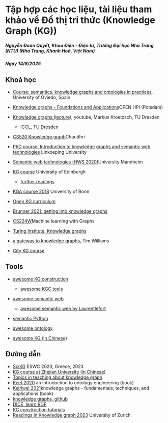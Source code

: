 # Tập hợp các học liệu, tài liệu tham khảo về Đồ thị tri thức (Knowledge Graph (KG))

##### Nguyễn Đoàn Quyết, Khoa Điện - Điện tử, Trường Đại học Nha Trang (NTU) (Nha Trang, Khánh Hoà, Việt Nam)

##### Ngày 14/8/2025

## Khoá học

* [Course: semantics, knowledge graphs and ontologies in practices](https://cursoslabra.github.io/semWebKGs/), University of Oviedo, Spain
* [Knowledge graphs - Foundations and Applications](https://open.hpi.de/courses/knowledgegraphs2023)OPEN HPI (Potsdam)
* [Knowledge graphs (lecture)](https://www.youtube.com/watch?v=NZN2jVyRKVc&list=PLar5iR7mhb4dJHDSjmeo6W7HomHBSZf9t&ab_channel=Knowledge-BasedSystems%2CTUDresden), youtube, Markus Kroetzsch, TU Dresden

  * [ICCL, TU Dresden](https://iccl.inf.tu-dresden.de/web/Knowledge_Graphs)

* [CS520 Knowledge graph](https://web.stanford.edu/class/cs520/)Chaudhri
* [PhD course: Introduction to knowledge graphs and semantic web technologies](https://www.ida.liu.se/research/semanticweb/events/SemWebCourse2023/index.shtml) Linkoeping University
* [Semantic web technologies (HWS 2020)](https://www.uni-mannheim.de/dws/teaching/course-details/courses-for-master-candidates/course-archive/hws-2020/ie-650-semantic-web-technologies/#c256062)University Mannheim
* [KG course](https://opencourse.inf.ed.ac.uk/kg) University of Edinburgh

  * [further readings](https://opencourse.inf.ed.ac.uk/kg/resource-list)

* [KGA course 2018](https://sewiki.iai.uni-bonn.de/teaching/lectures/kga/2018/slides) University of Bonn
* [Open KG curriculum](https://github.com/chrisdavisj/open-kg-curriculum/tree/master?tab=readme-ov-file)
* [Brunner 2021, getting into knowledge graphs](https://katharinabrunner.de/2021/12/getting-into-knowledge-graphs-list-of-resources-continuously-updated/)
* [CS224W](https://snap.stanford.edu/class/cs224w-2023/)Machine learning with Graphs
* [Turing Institute, Knowledge graphs](https://github.com/turing-knowledge-graphs/teaching/tree/main/city)
* [a gateway to knowledge graphs](https://ldtim-kgwithr.netlify.app/), Tim Williams
* [City KG course](https://github.com/city-knowledge-graphs)

## Tools

* [awesome KG construction](https://github.com/songjiang0909/awesome-knowledge-graph-construction)

  * [awesome KGC tools](https://github.com/kg-construct/awesome-kgc-tools)

* [awesome semantic web](https://github.com/semantalytics/awesome-semantic-web)

  * [awesome semantic web by Laurentlefort](https://github.com/laurentlefort/awesome-semantic-web)

* [semantic Python](https://github.com/pysemtec/semantic-python-overview?tab=readme-ov-file)
* [awesome ontology](https://github.com/ozekik/awesome-ontology)
* [awesome KG (in Chinese)](https://github.com/husthuke/awesome-knowledge-graph)

## Đường dẫn

* [SciKG](https://tetherless-world.github.io/scikg-eswc-2023/#program) ESWC 2023, Greece, 2023
* [KG course at Zhejian University (in Chinese)](https://github.com/amorsun/kg-course)
* [Topics in teaching about knowledge graph](https://drive.google.com/drive/folders/137yxzaLOpZtPFHWYmIHPnfR2Kgs4eiX3)
* [Keet 2020](https://people.cs.uct.ac.za/~mkeet/OEbook/) an introduction to ontology engineering (book)
* [Kejriwal 2021](https://mitpress.mit.edu/9780262045094/knowledge-graphs/)knowledge graphs - fundamentals, techniques, and applications (book)
* [knowledge graphs, github](https://github.com/shaoxiongji/knowledge-graphs)
* [DICE, learn RDF](https://dice-research.org/news/2022-07-26_Learn-RDF/)
* [KG construction tutorials](https://github.com/kg-construct/tutorials/tree/main)
* [Readings in Knowledge graph 2023](https://www.ifi.uzh.ch/en/dast/teaching/SRKG23.html) University of Zurich

